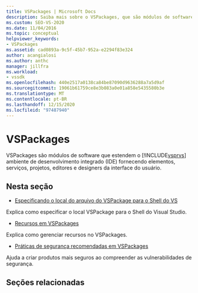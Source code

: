 ```yaml
---
title: VSPackages | Microsoft Docs
description: Saiba mais sobre o VSPackages, que são módulos de software que estendem o IDE do Visual Studio fornecendo elementos, serviços, projetos, editores e designers da interface do usuário.
ms.custom: SEO-VS-2020
ms.date: 11/04/2016
ms.topic: conceptual
helpviewer_keywords:
- VSPackages
ms.assetid: cad0893a-9c5f-45b7-952a-e2294f83e324
author: acangialosi
ms.author: anthc
manager: jillfra
ms.workload:
- vssdk
ms.openlocfilehash: 440e2517a0138ca84be87090d9636288a7a5d9af
ms.sourcegitcommit: 19061b61759ce8e3b083a0e01a858e5435580b3e
ms.translationtype: MT
ms.contentlocale: pt-BR
ms.lasthandoff: 12/15/2020
ms.locfileid: "97487940"
---
```

# <a name="vspackages"></a>VSPackages
VSPackages são módulos de software que estendem o [!INCLUDE[vsprvs](../../code-quality/includes/vsprvs_md.md)] ambiente de desenvolvimento integrado (IDE) fornecendo elementos, serviços, projetos, editores e designers da interface do usuário.

## <a name="in-this-section"></a>Nesta seção
- [Especificando o local do arquivo do VSPackage para o Shell do VS](../../extensibility/internals/specifying-vspackage-file-location-to-the-vs-shell.md)

 Explica como especificar o local VSPackage para o Shell do Visual Studio.

- [Recursos em VSPackages](../../extensibility/internals/resources-in-vspackages.md)

 Explica como gerenciar recursos no VSPackages.

- [Práticas de segurança recomendadas em VSPackages](../../extensibility/internals/best-practices-for-security-in-vspackages.md)

 Ajuda a criar produtos mais seguros ao compreender as vulnerabilidades de segurança.

## <a name="related-sections"></a>Seções relacionadas
